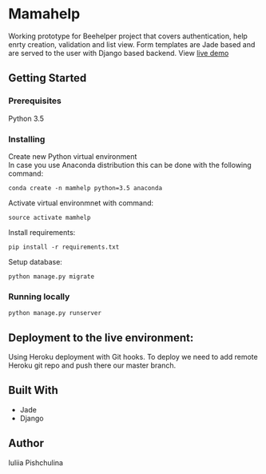 # Mamahelp
Working prototype for Beehelper project that covers authentication, help enrty creation, validation and list view. Form templates are Jade based and are served to the user with Django based backend. 
View [live demo](yuliapi.github.io/projects/beehelper-prototype/templates/index.html)

## Getting Started
### Prerequisites
Python 3.5

### Installing
Create new Python virtual environment \
In case you use Anaconda distribution this can be done with the following command:

```
conda create -n mamhelp python=3.5 anaconda
```
Activate virtual environmnet with command:
```
source activate mamhelp
```
Install requirements:
```
pip install -r requirements.txt
```
Setup database:
```
python manage.py migrate
```
### Running locally
```
python manage.py runserver
```

## Deployment to the live environment:
Using Heroku deployment with Git hooks. To deploy we need to add remote Heroku git repo and push there our master branch. 

## Built With
* Jade 
* Django

## Author
Iuliia Pishchulina
